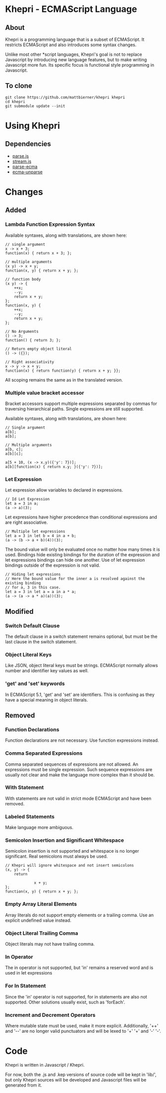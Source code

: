 # Khepri - ECMAScript Language #

## About ##
Khepri is a programming language that is a subset of ECMAScript. It restricts
ECMAScript and also introduces some syntax changes.

Unlike most other *script languages, Khepri's goal is not to replace Javascript
by introducing new language features, but to make writing Javascript more fun.
Its specific focus is functional style programming in Javascript.
 

## To clone ##
    git clone https://github.com/mattbierner/khepri khepri
    cd khepri
    git submodule update --init


# Using Khepri #

## Dependencies ##
* [parse.js][parsejs]
* [stream.js][stream]
* [parse-ecma][parseecma]
* [ecma-unparse][ecmaunparse]


# Changes #

## Added ##

### Lambda Function Expression Syntax ###
Available syntaxes, along with translations, are shown here: 

    // single argument
    x -> x + 3;
    function(x) { return x + 3; };
    
    // multiple arguments
    (x y) -> x + y; 
    function(x, y) { return x + y; };
    
    // function body
    (x y) -> {
        ++x;
        --y;
        return x + y;
    };
    function(x, y) {
        ++x; 
        --y;
        return x + y;
    };
    
    // No Arguments
    () -> 3;
    function() { return 3; };
    
    // Return empty object literal
    () -> ({});
    
    // Right associativity
    x -> y -> x + y;
    function(x) { return function(y) { return x + y; }};

All scoping remains the same as in the translated version. 

### Multiple value bracket accessor ###
Bracket accessors support multiple expressions separated by commas for traversing
hierarchical paths. Single expressions are still supported.

Available syntaxes, along with translations, are shown here: 

    // Single argument
    a[b];
    a[b];
    
    // Multiple arguments
    a[b, c];
    a[b][c];
    
    a[5 + 10, (x -> x.y)({'y': 7})];
    a[b][function(x) { return x.y; }({'y': 7})];

### Let Expression ###
Let expression allow variables to declared in expressions.

    // Id Let Expression
    let a = 3 in a;
    (a -> a)(3);

Let expressions have higher precedence than conditional expressions and are 
right associative.

    // Multiple let expressions
    let a = 3 in let b = 4 in a + b;
    (a -> (b -> a + b)(4))(3);

The bound value will only be evaluated once no matter how many times it is used.
Bindings hide existing bindings for the duration of the expression and let 
expressions bindings can hide one another. Use of let expression bindings outside
of the expression is not valid.

    // Hiding let expressions
    // Here the bound value for the inner a is resolved against the existing binding
    // for a, 3 in this case.
    let a = 3 in let a = a in a * a;
    (a -> (a -> a * a)(a))(3);

## Modified ##

### Switch Default Clause ###
The default clause in a switch statement remains optional, but must be the last
clause in the switch statement.

### Object Literal Keys ###
Like JSON, object literal keys must be strings. ECMAScript normally allows
number and identifier key values as well.

### 'get' and 'set' keywords ###
In ECMAScript 5.1, 'get' and 'set' are identifiers. This is confusing as they
have a special meaning in object literals.

## Removed ##

### Function Declarations ###
Function declarations are not necessary. Use function expressions instead.

### Comma Separated Expressions ###
Comma separated sequences of expressions are not allowed. An expressions must be 
single expression. Such sequence expressions are usually not clear and make the
language more complex than it should be. 

### With Statement ###
With statements are not valid in strict mode ECMAScript and have been removed.

### Labeled Statements ###
Make language more ambiguous.

### Semicolon Insertion and Significant Whitespace ###
Semicolon insertion is not supported and whitespace is no longer significant.
Real semicolons must always be used.

    // Khepri will ignore whitespace and not insert semicolons
    (x, y) -> {
        return
        
                 x + y;
    };
    function(x, y) { return x + y; };

### Empty Array Literal Elements ###
Array literals do not support empty elements or a trailing comma.
Use an explicit undefined value instead.

### Object Literal Trailing Comma ###
Object literals may not have trailing comma.

### In Operator ###
The in operator is not supported, but 'in' remains a reserved word and is used
in let expressions

### For In Statement ###
Since the 'in' operator is not supported, for in statements are also not supported.
Other solutions usually exist, such as 'forEach'.

### Increment and Decrement Operators ###
Where mutable state must be used, make it more explicit.
Additionally, '++' and '--' are no longer valid punctuators and will be lexed
to '+' '+' and '-' '-'.


# Code #
Khepri is written in Javascript / Khepri.

For now, both the .js and .kep versions of source code will be kept in 'lib/',
but only Khepri sources will be developed and Javascript files will be
generated from it.


 [parsejs]: https://github.com/mattbierner/parse.js
 [parseecma]: https://github.com/mattbierner/parse-ecma
 [ecma51]: http://www.ecma-international.org/publications/standards/Ecma-262.htm
 [stream]: https://github.com/mattbierner/stream.js
 [ecmaunparse]: https://github.com/mattbierner/ecma-unparse
